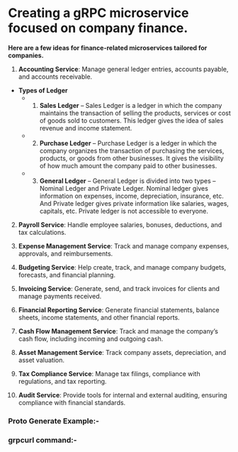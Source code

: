 # Creating a gRPC microservice focused on company finance. 

**Here are a few ideas for finance-related microservices tailored for companies.**

1. **Accounting Service**: Manage general ledger entries, accounts payable, and accounts receivable.
  - **Types of Ledger**
    - 1. **Sales Ledger** – Sales Ledger is a ledger in which the company maintains the transaction of selling the  products, services or cost of goods sold to customers. This ledger gives the idea of sales revenue and income statement.

    - 2. **Purchase Ledger** – Purchase Ledger is a ledger in which the company organizes the transaction of purchasing the services, products, or goods from other businesses. It gives the visibility of how much amount the company paid to other businesses.

    - 3. **General Ledger** – General Ledger is divided into two types – Nominal Ledger and Private Ledger. Nominal ledger gives information on expenses, income, depreciation, insurance, etc. And Private ledger gives private information like salaries, wages, capitals, etc. Private ledger is not accessible to everyone.

2. **Payroll Service**: Handle employee salaries, bonuses, deductions, and tax calculations.

3. **Expense Management Service**: Track and manage company expenses, approvals, and reimbursements.

4. **Budgeting Service**: Help create, track, and manage company budgets, forecasts, and financial planning.

5. **Invoicing Service**: Generate, send, and track invoices for clients and manage payments received.

6. **Financial Reporting Service**: Generate financial statements, balance sheets, income statements, and other financial reports.

7. **Cash Flow Management Service**: Track and manage the company’s cash flow, including incoming and outgoing cash.

8. **Asset Management Service**: Track company assets, depreciation, and asset valuation.

9. **Tax Compliance Service**: Manage tax filings, compliance with regulations, and tax reporting.

10. **Audit Service**: Provide tools for internal and external auditing, ensuring compliance with financial standards.

### Proto Generate Example:-
> [^1]: protoc --proto_path=. --go_out=. --go_opt=paths=source_relative protos/accounting-service.proto
> [^2]: protoc --proto_path=. --go-grpc_out=. protos/accounting-service.proto`

### grpcurl command:-
> [^1]: **List all method of the service** `grpcurl --plaintext localhost:1993 list`
> [^2]: **Describe method** `grpcurl --plaintext localhost:1993 describe accounting.AccountingService.ListLedgerEntries`
> [^3]: **Test calling method with parameter** `grpcurl --plaintext -d '{"start_date":"02022024","end_date":"03032024"}' localhost:1993 accounting.AccountingService/ListLedgerEntries`